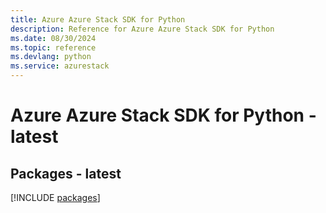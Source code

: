 ```yaml
---
title: Azure Azure Stack SDK for Python
description: Reference for Azure Azure Stack SDK for Python
ms.date: 08/30/2024
ms.topic: reference
ms.devlang: python
ms.service: azurestack
---
```

# Azure Azure Stack SDK for Python - latest
## Packages - latest
[!INCLUDE [packages](azure-stack-index.md)]